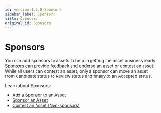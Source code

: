 ```yaml
---
id: version-1.0.0-Sponsors
sidebar_label: Sponsors
title: Sponsors
original_id: Sponsors
---
```


# Sponsors

You can add sponsors to assets to help in getting the asset business
ready. Sponsors can provide feedback and endorse an asset or contest an
asset. While all users can contest an asset, only a sponsor can move an
asset from Candidate status to Review status and finally to an Accepted
status.

Learn about Sponsors:

  - [Add a Sponsor to an Asset](Add_a_Sponsor_to_an_Asset.md)
  - [Sponsor an Asset](Sponsor_an_Asset.md)
  - [Contest an Asset (Non-sponsors)](Contest_an_Asset_Non-sponsors.md)
